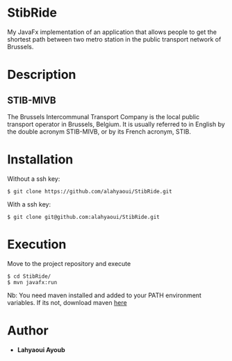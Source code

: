 # StibRide

My JavaFx implementation of an application that allows people to get the shortest path between two metro station in the public transport network of Brussels.

# Description

## STIB-MIVB
The Brussels Intercommunal Transport Company is the local public transport operator in Brussels, Belgium. It is usually referred to in English by the double acronym STIB-MIVB, or by its French acronym, STIB.

# Installation
Without a ssh key:
```
$ git clone https://github.com/alahyaoui/StibRide.git
```
With a ssh key:
```
$ git clone git@github.com:alahyaoui/StibRide.git
```

# Execution
Move to the project repository and execute
```
$ cd StibRide/
$ mvn javafx:run
```
Nb: You need maven installed and added to your PATH environment variables.
If its not, download maven <a href="https://maven.apache.org/install.html">here</a>

# Author
- **Lahyaoui Ayoub**
